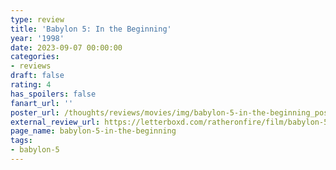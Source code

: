 ```yaml
---
type: review
title: 'Babylon 5: In the Beginning'
year: '1998'
date: 2023-09-07 00:00:00
categories:
- reviews
draft: false
rating: 4
has_spoilers: false
fanart_url: ''
poster_url: /thoughts/reviews/movies/img/babylon-5-in-the-beginning_poster.png
external_review_url: https://letterboxd.com/ratheronfire/film/babylon-5-in-the-beginning/
page_name: babylon-5-in-the-beginning
tags:
- babylon-5
---
```



